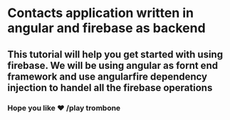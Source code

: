 # Contacts application written in angular and firebase as backend

## This tutorial will help you get started with using firebase. We will be using angular as fornt end framework and use angularfire dependency injection to handel all the firebase operations

### Hope you like :heart: /play trombone
